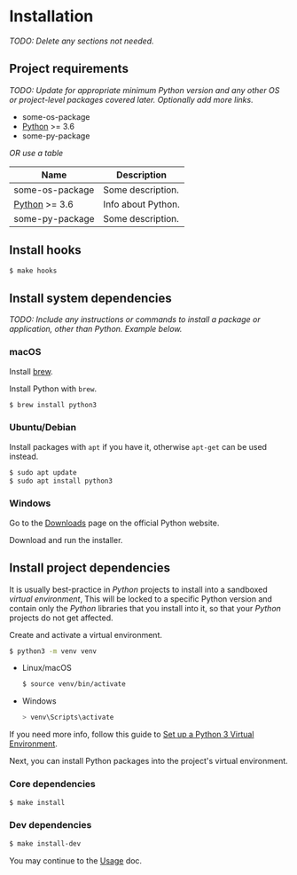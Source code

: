 # Installation

_TODO: Delete any sections not needed._


## Project requirements

_TODO: Update for appropriate minimum Python version and any other OS or project-level packages covered later. Optionally add more links._

- some-os-package
- [Python](https://www.python.org/) >= 3.6
- some-py-package

_OR use a table_

| Name                                     | Description        |
| ---------------------------------------- | ------------------ |
| some-os-package                          | Some description.  |
| [Python](https://www.python.org/) >= 3.6 | Info about Python. |
| some-py-package                          | Some description.  |


## Install hooks

```sh
$ make hooks
```


## Install system dependencies

_TODO: Include any instructions or commands to install a package or application, other than Python. Example below._

### macOS

Install [brew](https://brew.sh/).

Install Python with `brew`.

```sh
$ brew install python3
```

### Ubuntu/Debian

Install packages with `apt` if you have it, otherwise `apt-get` can be used instead.

```sh
$ sudo apt update
$ sudo apt install python3
```

### Windows

Go to the [Downloads](https://www.python.org/downloads/) page on the official Python website.

Download and run the installer.


## Install project dependencies

It is usually best-practice in _Python_ projects to install into a sandboxed _virtual environment_, This will be locked to a specific Python version and contain only the _Python_ libraries that you install into it, so that your _Python_ projects do not get affected.

Create and activate a virtual environment.

```sh
$ python3 -m venv venv
```

- Linux/macOS
    ```sh
    $ source venv/bin/activate
    ```
- Windows
    ```sh
    > venv\Scripts\activate
    ```

If you need more info, follow this guide to [Set up a Python 3 Virtual Environment](https://gist.github.com/MichaelCurrin/3a4d14ba1763b4d6a1884f56a01412b7).

Next, you can install Python packages into the project's virtual environment.

### Core dependencies

```sh
$ make install
```

### Dev dependencies

```sh
$ make install-dev
```

You may continue to the [Usage](usage.md) doc.
